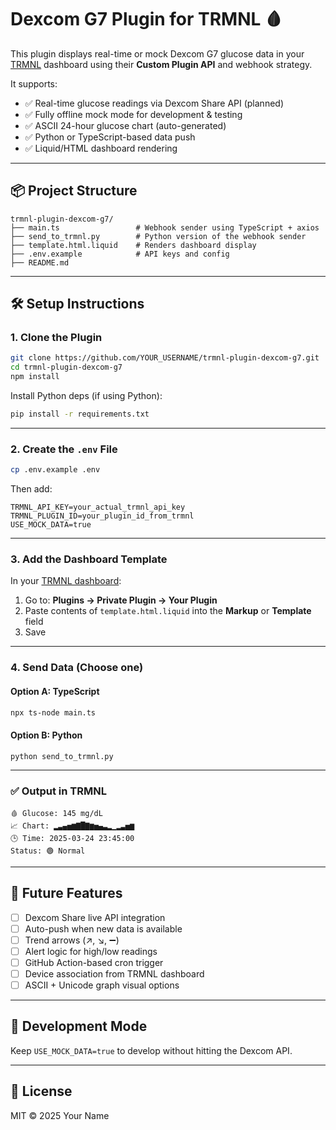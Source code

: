 # Dexcom G7 Plugin for TRMNL 🩸

This plugin displays real-time or mock Dexcom G7 glucose data in your [TRMNL](https://usetrmnl.com) dashboard using their **Custom Plugin API** and webhook strategy.

It supports:
- ✅ Real-time glucose readings via Dexcom Share API (planned)
- ✅ Fully offline mock mode for development & testing
- ✅ ASCII 24-hour glucose chart (auto-generated)
- ✅ Python or TypeScript-based data push
- ✅ Liquid/HTML dashboard rendering

---

## 📦 Project Structure

```
trmnl-plugin-dexcom-g7/
├── main.ts                 # Webhook sender using TypeScript + axios
├── send_to_trmnl.py        # Python version of the webhook sender
├── template.html.liquid    # Renders dashboard display
├── .env.example            # API keys and config
├── README.md
```

---

## 🛠️ Setup Instructions

### 1. Clone the Plugin

```bash
git clone https://github.com/YOUR_USERNAME/trmnl-plugin-dexcom-g7.git
cd trmnl-plugin-dexcom-g7
npm install
```

Install Python deps (if using Python):

```bash
pip install -r requirements.txt
```

---

### 2. Create the `.env` File

```bash
cp .env.example .env
```

Then add:

```
TRMNL_API_KEY=your_actual_trmnl_api_key
TRMNL_PLUGIN_ID=your_plugin_id_from_trmnl
USE_MOCK_DATA=true
```

---

### 3. Add the Dashboard Template

In your [TRMNL dashboard](https://usetrmnl.com):

1. Go to: **Plugins → Private Plugin → Your Plugin**
2. Paste contents of `template.html.liquid` into the **Markup** or **Template** field
3. Save

---

### 4. Send Data (Choose one)

#### Option A: TypeScript

```bash
npx ts-node main.ts
```

#### Option B: Python

```bash
python send_to_trmnl.py
```

---

### ✅ Output in TRMNL

```
🩸 Glucose: 145 mg/dL
📈 Chart: ▂▃▄▅▆▇█▇▆▅▄▃▂▁▂▃▅▆
🕒 Time: 2025-03-24 23:45:00
Status: 🟢 Normal
```

---

## 🔮 Future Features

- [ ] Dexcom Share live API integration
- [ ] Auto-push when new data is available
- [ ] Trend arrows (↗️, ↘️, ➖)
- [ ] Alert logic for high/low readings
- [ ] GitHub Action-based cron trigger
- [ ] Device association from TRMNL dashboard
- [ ] ASCII + Unicode graph visual options

---

## 🧪 Development Mode

Keep `USE_MOCK_DATA=true` to develop without hitting the Dexcom API.

---

## 📄 License

MIT © 2025 Your Name
